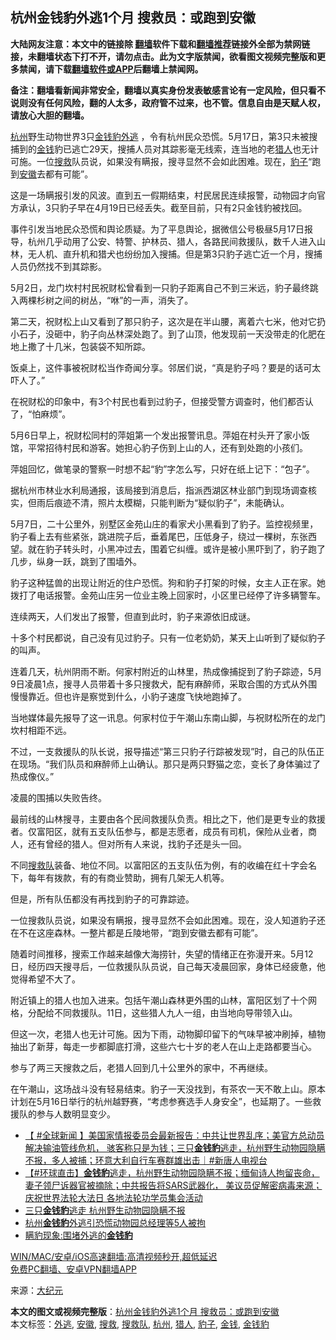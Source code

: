  <h2>杭州金钱豹外逃1个月 搜救员：或跑到安徽</h2> <p class="notice"><b>大陆网友注意：本文中的链接除 <a href="https://github.com/bannedbook/fanqiang" >翻墙</a>软件下载和<a href="https://github.com/killgcd/justmysocks/blob/master/README.md">翻墙推荐</a>链接外全部为禁网链接，未翻墙状态下打不开，请勿点击。此为文字版禁闻，欲看图文视频完整版和更多禁闻，请下载<a href="https://github.com/bannedbook/fanqiang">翻墙软件或APP</a>后翻墙上禁闻网。</p><p>备注：翻墙看新闻非常安全，翻墙以真实身份发表敏感言论有一定风险，但只看不说则没有任何风险，翻的人太多，政府管不过来，也不管。信息自由是天赋人权，请放心大胆的翻墙。</b></p>  <div class="entry"> <p><a href="https://www.bannedbook.org/bnews/tag/%e6%9d%ad%e5%b7%9e/" class="st_tag internal_tag" rel="tag" title="标签 杭州 下的日志">杭州</a>野生动物世界3只<a href="https://www.bannedbook.org/bnews/tag/%e9%87%91%e9%92%b1%e8%b1%b9/" class="st_tag internal_tag" rel="tag" title="标签 金钱豹 下的日志">金钱豹</a><a href="https://www.bannedbook.org/bnews/tag/%E5%A4%96%E9%80%83/" class="st_tag internal_tag" rel="tag" title="标签 外逃 下的日志">外逃</a> ，令有杭州民众恐慌。5月17日，第3只未被搜捕到的<a href="https://www.bannedbook.org/bnews/tag/%E9%87%91%E9%92%B1/" class="st_tag internal_tag" rel="tag" title="标签 金钱 下的日志">金钱</a>豹已逃亡29天，搜捕人员对其踪影毫无线索，连当地的老<a href="https://www.bannedbook.org/bnews/tag/%E7%8C%8E%E4%BA%BA/" class="st_tag internal_tag" rel="tag" title="标签 猎人 下的日志">猎人</a>也无计可施。一位<a href="https://www.bannedbook.org/bnews/tag/%E6%90%9C%E6%95%91/" class="st_tag internal_tag" rel="tag" title="标签 搜救 下的日志">搜救</a>队员说，如果没有瞒报，搜寻显然不会如此困难。现在，<a href="https://www.bannedbook.org/bnews/tag/%e8%b1%b9%e5%ad%90/" class="st_tag internal_tag" rel="tag" title="标签 豹子 下的日志">豹子</a>“跑到<a href="https://www.bannedbook.org/bnews/tag/%e5%ae%89%e5%be%bd/" class="st_tag internal_tag" rel="tag" title="标签 安徽 下的日志">安徽</a>去都有可能”。</p> <p>这是一场瞒报引发的风波。直到五一假期结束，村民居民连续报警，动物园才向官方承认，3只豹子早在4月19日已经丢失。截至目前，只有2只金钱豹被找回。</p> <p>事件引发当地民众恐慌和舆论质疑。为了平息舆论，据微信公号极昼5月17日报导，杭州几乎动用了公安、特警、护林员、猎人，各路民间救援队，数千人进入山林，无人机、直升机和猎犬也纷纷加入搜捕。但是第3只豹子逃亡近一个月，搜捕人员仍然找不到其踪影。</p> <p>5月2日，龙门坎村村民祝财松曾看到一只豹子距离自己不到三米远，豹子最终跳入两棵杉树之间的树丛，“咻”的一声，消失了。</p> <p>第二天，祝财松上山又看到了那只豹子，这次是在半山腰，离着六七米，他对它扔小石子，没砸中，豹子向丛林深处跑了。到了山顶，他发现前一天没带走的化肥在地上撒了十几米，包装袋不知所踪。</p> <p>饭桌上，这件事被祝财松当作奇闻分享。邻居们说，“真是豹子吗？要是的话可太吓人了。”</p> <p>在祝财松的印象中，有3个村民也看到过豹子，但接受警方调查时，他们都否认了，“怕麻烦”。</p>  <p>5月6日早上，祝财松同村的萍姐第一个发出报警讯息。萍姐在村头开了家小饭馆，平常招待村民和游客。她担心豹子伤到上山的人，还有到处跑的小孩们。</p> <p>萍姐回忆，做笔录的警察一时想不起“豹”字怎么写，只好在纸上记下：“包子”。</p> <p>据杭州市林业水利局通报，该局接到消息后，指派西湖区林业部门到现场调查核实，但雨后痕迹不清，照片太模糊，只能判断为“疑似豹子”，未能确认。</p> <p>5月7日，二十公里外，别墅区金苑山庄的看家犬小黑看到了豹子。监控视频里，豹子看上去有些紧张，跳进院子后，垂着尾巴，压低身子，绕过一棵树，东张西望。就在豹子转头时，小黑冲过去，围着它纠缠。或许是被小黑吓到了，豹子跑了几步，纵身一跃，跳到了围墙外。</p> <p>豹子这种猛兽的出现让附近的住户恐慌。狗和豹子打架的时候，女主人正在家。她拨打了电话报警。金苑山庄另一位业主晚上回家时，小区里已经停了许多辆警车。</p> <p>连续两天，人们发出了报警，但直到此时，豹子来源依旧成谜。</p> <p>十多个村民都说，自己没有见过豹子。只有一位老奶奶，某天上山听到了疑似豹子的叫声。</p>  <p>连着几天，杭州阴雨不断。何家村附近的山林里，热成像捕捉到了豹子踪迹，5月9日凌晨1点，搜寻人员带着十多只搜救犬，配有麻醉师，采取合围的方式从外围慢慢靠近。但也许是察觉到什么，小豹子速度飞快地跑掉了。</p> <p>当地媒体最先报导了这一讯息。何家村位于午潮山东南山脚，与祝财松所在的龙门坎村相距不远。</p> <p>不过，一支救援队的队长说，报导描述“第三只豹子行踪被发现”时，自己的队伍正在现场。“我们队员和麻醉师上山确认。那只是两只野猫之恋，变长了身体骗过了热成像仪。”</p> <p>凌晨的围捕以失败告终。</p> <p>最前线的山林搜寻，主要由各个民间救援队负责。相比之下，他们是更专业的救援者。仅富阳区，就有五支队伍参与，都是志愿者，成员有司机，保险从业者，商人，还有曾经的猎人。但对所有人来说，找豹子还是头一回。</p> <p>不同<a href="https://www.bannedbook.org/bnews/tag/%E6%90%9C%E6%95%91%E9%98%9F/" class="st_tag internal_tag" rel="tag" title="标签 搜救队 下的日志">搜救队</a>装备、地位不同。以富阳区的五支队伍为例，有的收编在红十字会名下，每年有拨款，有的有商业赞助，拥有几架无人机等。</p> <p>但是，所有队伍都没有再找到豹子的可靠踪迹。</p>  <p>一位搜救队员说，如果没有瞒报，搜寻显然不会如此困难。现在，没人知道豹子还在不在这座森林。一整片都是丘陵地带，“跑到安徽去都有可能”。</p> <p>随着时间推移，搜索工作越来越像大海捞针，失望的情绪正在弥漫开来。5月12日，经历四天搜寻后，一位救援队队员说，自己每天凌晨回家，身体已经疲惫，他觉得希望不大了。</p> <p>附近镇上的猎人也加入进来。包括午潮山森林更外围的山林，富阳区划了十个网格，分配给不同救援队。11日，这些猎人九人一组，由当地向导带领入山。</p> <p>但这一次，老猎人也无计可施。因为下雨，动物脚印留下的气味早被冲刷掉，植物抽出了新芽，每走一步都脚底打滑，这些六七十岁的老人在山上走路都要当心。</p> <p>参与了两三天搜救之后，老猎人回到几十公里外的家中，不再继续。</p> <p>在午潮山，这场战斗没有轻易结束。豹子一天没找到，有茶农一天不敢上山。原本计划在5月16日举行的杭州越野赛，“考虑参赛选手人身安全”，也延期了。一些救援队的参与人数明显变少。</p> <ul class='op-related-articles' title='相关阅读'> <li><a href='https://www.bannedbook.org/bnews/bannedvideo/20210511/1543848.html' target='_blank'>【 #全球新闻 】美国家情报委员会最新报告：中共让世界乱序；美官方总动员解决输油管线危机， 骇客称只是为钱；三只<b>金钱豹</b>逃走，杭州野生动物园隐瞒不报，多人被捕；环意大利自行车赛群雄出击｜#新唐人电视台</a></li> <li><a href='https://www.bannedbook.org/bnews/bannedvideo/20210511/1543842.html' target='_blank'>【#环球直击】<b>金钱豹</b>逃走，杭州野生动物园隐瞒不报；缅甸诗人拘留丧命，妻子领尸诉器官被摘除；中共报告将SARS武器化， 美议员促解密病毒来源；庆祝世界法轮大法日 各地法轮功学员集会活动</a></li> <li><a href='https://www.bannedbook.org/bnews/bannedvideo/20210511/1543803.html' target='_blank'>三只<b>金钱豹</b>逃走 杭州野生动物园隐瞒不报</a></li> <li><a href='https://www.bannedbook.org/bnews/baitai/20210510/1543559.html' target='_blank'>杭州<b>金钱豹</b>外逃引恐慌动物园总经理等5人被拘</a></li> <li><a href='https://www.bannedbook.org/bnews/ssgc/20210510/1543110.html' target='_blank'>瞒豹现象‌‌‌‌:围堵外逃的<b>金钱豹</b></a></li> </ul> <p class="texttj"> <a href="https://github.com/bannedbook/fanqiang/wiki/V2ray%E6%9C%BA%E5%9C%BA" target="_blank">WIN/MAC/安卓/iOS高速翻墙:高清视频秒开,超低延迟</a><br/> <a href="https://github.com/bannedbook/fanqiang/wiki/%E7%A6%81%E9%97%BB%E7%BD%91%E5%AE%89%E5%8D%93%E7%BF%BB%E5%A2%99%E6%96%B0%E9%97%BBAPP" target="_blank">免费PC翻墙、安卓VPN翻墙APP</a></p> <p> 来源：<span class='wp_keywordlink_affiliate'><a href="http://www.epochtimes.com/" title="大纪元" target="_blank">大纪元</a></span> </p><a name='sharetosocial'></a>       <div><b>本文的图文或视频完整版</b>：<a href='https://www.bannedbook.org/bnews/cbnews/20210517/1548255.html'>杭州金钱豹外逃1个月 搜救员：或跑到安徽</a></div>  </div><!--END ENTRY--> <div class="postfooter"> <div>本文标签：<a href="https://www.bannedbook.org/bnews/tag/%E5%A4%96%E9%80%83/" rel="tag">外逃</a>, <a href="https://www.bannedbook.org/bnews/tag/%e5%ae%89%e5%be%bd/" rel="tag">安徽</a>, <a href="https://www.bannedbook.org/bnews/tag/%E6%90%9C%E6%95%91/" rel="tag">搜救</a>, <a href="https://www.bannedbook.org/bnews/tag/%E6%90%9C%E6%95%91%E9%98%9F/" rel="tag">搜救队</a>, <a href="https://www.bannedbook.org/bnews/tag/%e6%9d%ad%e5%b7%9e/" rel="tag">杭州</a>, <a href="https://www.bannedbook.org/bnews/tag/%E7%8C%8E%E4%BA%BA/" rel="tag">猎人</a>, <a href="https://www.bannedbook.org/bnews/tag/%e8%b1%b9%e5%ad%90/" rel="tag">豹子</a>, <a href="https://www.bannedbook.org/bnews/tag/%E9%87%91%E9%92%B1/" rel="tag">金钱</a>, <a href="https://www.bannedbook.org/bnews/tag/%e9%87%91%e9%92%b1%e8%b1%b9/" rel="tag">金钱豹</a></div>  </div><!--END POSTFOOTER--> 